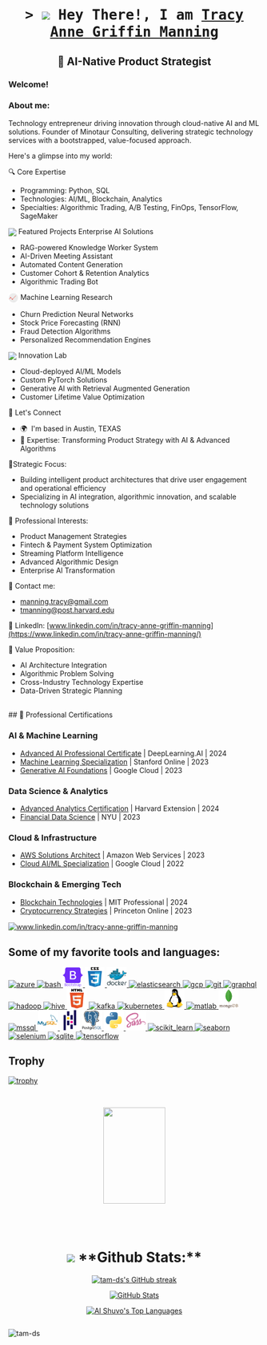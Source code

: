 <!-- Intro  -->
<h1 align="center">
        <samp>&gt; <img src="https://emojis.slackmojis.com/emojis/images/1531849430/4246/blob-sunglasses.gif?1531849430" width="30"/> Hey There!, I am
                <b><a target="_blank" href="https://github.com/TAM-DS">Tracy Anne Griffin Manning</a></b>
        </samp>
<h2 align="center"> 🧩 AI-Native Product Strategist </h2>
</h1>

### Welcome!

### About me:

Technology entrepreneur driving innovation through cloud-native AI and ML solutions. Founder of Minotaur Consulting, delivering strategic technology services with a bootstrapped, value-focused approach.

Here's a glimpse into my world:

🔍 Core Expertise

- Programming: Python, SQL
- Technologies: AI/ML, Blockchain, Analytics
- Specialties: Algorithmic Trading, A/B Testing, FinOps, TensorFlow, SageMaker 
  
<img align="center" width="20" src="https://cdn.dribbble.com/users/947331/screenshots/4312565/media/462840b6d987813edfa483bb69bb0470.gif" /> Featured Projects 
 Enterprise AI Solutions 

- RAG-powered Knowledge Worker System
- AI-Driven Meeting Assistant
- Automated Content Generation
- Customer Cohort & Retention Analytics
- Algorithmic Trading Bot

    
<img align="center" width="20" src="./com-crop-unscreen.gif" /> Machine Learning Research

- Churn Prediction Neural Networks
- Stock Price Forecasting (RNN)
- Fraud Detection Algorithms
- Personalized Recommendation Engines


<img align="center" width="20" src="https://gist.githubusercontent.com/albertcodes/b79c793ad64557e5feef84b80cf4f3ac/raw/1bb6af139c1c06c85a2b8a2f5858275a73cf75ac/robotics.gif" /> Innovation Lab

- Cloud-deployed AI/ML Models
- Custom PyTorch Solutions
- Generative AI with Retrieval Augmented Generation
- Customer Lifetime Value Optimization

  
🔗 Let's Connect
- 🌍  I'm based in Austin, TEXAS
- 🚀  Expertise: Transforming Product Strategy with AI & Advanced Algorithms
  
  
🌟Strategic Focus:
-  Building intelligent product architectures that drive user engagement and operational efficiency
-  Specializing in AI integration, algorithmic innovation, and scalable technology solutions

  
🧠 Professional Interests:
-  Product Management Strategies
-  Fintech & Payment System Optimization
-  Streaming Platform Intelligence
-  Advanced Algorithmic Design
-  Enterprise AI Transformation

📧 Contact me:  
-  [manning.tracy@gmail.com](mailto:manning.tracy@gmail.com)
-  [tmanning@post.harvard.edu](mailto:tmanning@post.harvard.edu)
  
🔗 LinkedIn: [www.linkedin.com/in/tracy-anne-griffin-manning](https://www.linkedin.com/in/tracy-anne-griffin-manning/)


🤝 Value Proposition:
-  AI Architecture Integration
-  Algorithmic Problem Solving
-  Cross-Industry Technology Expertise
-  Data-Driven Strategic Planning 

<br>
## 🧠 Professional Certifications

### AI & Machine Learning
- [Advanced AI Professional Certificate](verification-link) | DeepLearning.AI | 2024
- [Machine Learning Specialization](verification-link) | Stanford Online | 2023
- [Generative AI Foundations](verification-link) | Google Cloud | 2023

### Data Science & Analytics
- [Advanced Analytics Certification](verification-link) | Harvard Extension | 2024
- [Financial Data Science](verification-link) | NYU | 2023

### Cloud & Infrastructure
- [AWS Solutions Architect](verification-link) | Amazon Web Services | 2023
- [Cloud AI/ML Specialization](verification-link) | Google Cloud | 2022

### Blockchain & Emerging Tech
- [Blockchain Technologies](verification-link) | MIT Professional | 2024
- [Cryptocurrency Strategies](verification-link) | Princeton Online | 2023


<p align="left">
<a href="https://www.linkedin.com/in/tracy-anne-griffin-manning/" target="blank"><img align="center" width="50" src="https://img.icons8.com/color/48/000000/linkedin.png" alt="www.linkedin.com/in/tracy-anne-griffin-manning" /></a>
</p>

## Some of my favorite tools and languages:

<p align="left"> <a href="https://azure.microsoft.com/en-in/" target="_blank" rel="noreferrer"> <img src="https://www.vectorlogo.zone/logos/microsoft_azure/microsoft_azure-icon.svg" alt="azure" width="40" height="40"/> </a> <a href="https://www.gnu.org/software/bash/" target="_blank" rel="noreferrer"> <img src="https://www.vectorlogo.zone/logos/gnu_bash/gnu_bash-icon.svg" alt="bash" width="40" height="40"/> </a> <a href="https://getbootstrap.com" target="_blank" rel="noreferrer"> <img src="https://raw.githubusercontent.com/devicons/devicon/master/icons/bootstrap/bootstrap-plain-wordmark.svg" alt="bootstrap" width="40" height="40"/> </a> <a href="https://www.w3schools.com/css/" target="_blank" rel="noreferrer"> <img src="https://raw.githubusercontent.com/devicons/devicon/master/icons/css3/css3-original-wordmark.svg" alt="css3" width="40" height="40"/> </a> <a href="https://www.docker.com/" target="_blank" rel="noreferrer"> <img src="https://raw.githubusercontent.com/devicons/devicon/master/icons/docker/docker-original-wordmark.svg" alt="docker" width="40" height="40"/> </a> <a href="https://www.elastic.co" target="_blank" rel="noreferrer"> <img src="https://www.vectorlogo.zone/logos/elastic/elastic-icon.svg" alt="elasticsearch" width="40" height="40"/> </a> <a href="https://cloud.google.com" target="_blank" rel="noreferrer"> <img src="https://www.vectorlogo.zone/logos/google_cloud/google_cloud-icon.svg" alt="gcp" width="40" height="40"/> </a> <a href="https://git-scm.com/" target="_blank" rel="noreferrer"> <img src="https://www.vectorlogo.zone/logos/git-scm/git-scm-icon.svg" alt="git" width="40" height="40"/> </a> <a href="https://graphql.org" target="_blank" rel="noreferrer"> <img src="https://www.vectorlogo.zone/logos/graphql/graphql-icon.svg" alt="graphql" width="40" height="40"/> </a> <a href="https://hadoop.apache.org/" target="_blank" rel="noreferrer"> <img src="https://www.vectorlogo.zone/logos/apache_hadoop/apache_hadoop-icon.svg" alt="hadoop" width="40" height="40"/> </a> <a href="https://hive.apache.org/" target="_blank" rel="noreferrer"> <img src="https://www.vectorlogo.zone/logos/apache_hive/apache_hive-icon.svg" alt="hive" width="40" height="40"/> </a> <a href="https://www.w3.org/html/" target="_blank" rel="noreferrer"> <img src="https://raw.githubusercontent.com/devicons/devicon/master/icons/html5/html5-original-wordmark.svg" alt="html5" width="40" height="40"/> </a> <a href="https://kafka.apache.org/" target="_blank" rel="noreferrer"> <img src="https://www.vectorlogo.zone/logos/apache_kafka/apache_kafka-icon.svg" alt="kafka" width="40" height="40"/> </a> <a href="https://kubernetes.io" target="_blank" rel="noreferrer"> <img src="https://www.vectorlogo.zone/logos/kubernetes/kubernetes-icon.svg" alt="kubernetes" width="40" height="40"/> </a> <a href="https://www.linux.org/" target="_blank" rel="noreferrer"> <img src="https://raw.githubusercontent.com/devicons/devicon/master/icons/linux/linux-original.svg" alt="linux" width="40" height="40"/> </a> <a href="https://www.mathworks.com/" target="_blank" rel="noreferrer"> <img src="https://upload.wikimedia.org/wikipedia/commons/2/21/Matlab_Logo.png" alt="matlab" width="40" height="40"/> </a> <a href="https://www.mongodb.com/" target="_blank" rel="noreferrer"> <img src="https://raw.githubusercontent.com/devicons/devicon/master/icons/mongodb/mongodb-original-wordmark.svg" alt="mongodb" width="40" height="40"/> </a> <a href="https://www.microsoft.com/en-us/sql-server" target="_blank" rel="noreferrer"> <img src="https://www.svgrepo.com/show/303229/microsoft-sql-server-logo.svg" alt="mssql" width="40" height="40"/> </a> <a href="https://www.mysql.com/" target="_blank" rel="noreferrer"> <img src="https://raw.githubusercontent.com/devicons/devicon/master/icons/mysql/mysql-original-wordmark.svg" alt="mysql" width="40" height="40"/> </a> <a href="https://pandas.pydata.org/" target="_blank" rel="noreferrer"> <img src="https://raw.githubusercontent.com/devicons/devicon/2ae2a900d2f041da66e950e4d48052658d850630/icons/pandas/pandas-original.svg" alt="pandas" width="40" height="40"/> </a> <a href="https://www.postgresql.org" target="_blank" rel="noreferrer"> <img src="https://raw.githubusercontent.com/devicons/devicon/master/icons/postgresql/postgresql-original-wordmark.svg" alt="postgresql" width="40" height="40"/> </a> <a href="https://www.python.org" target="_blank" rel="noreferrer"> <img src="https://raw.githubusercontent.com/devicons/devicon/master/icons/python/python-original.svg" alt="python" width="40" height="40"/> </a> <a href="https://sass-lang.com" target="_blank" rel="noreferrer"> <img src="https://raw.githubusercontent.com/devicons/devicon/master/icons/sass/sass-original.svg" alt="sass" width="40" height="40"/> </a> <a href="https://scikit-learn.org/" target="_blank" rel="noreferrer"> <img src="https://upload.wikimedia.org/wikipedia/commons/0/05/Scikit_learn_logo_small.svg" alt="scikit_learn" width="40" height="40"/> </a> <a href="https://seaborn.pydata.org/" target="_blank" rel="noreferrer"> <img src="https://seaborn.pydata.org/_images/logo-mark-lightbg.svg" alt="seaborn" width="40" height="40"/> </a> <a href="https://www.selenium.dev" target="_blank" rel="noreferrer"> <img src="https://raw.githubusercontent.com/detain/svg-logos/780f25886640cef088af994181646db2f6b1a3f8/svg/selenium-logo.svg" alt="selenium" width="40" height="40"/> </a> <a href="https://www.sqlite.org/" target="_blank" rel="noreferrer"> <img src="https://www.vectorlogo.zone/logos/sqlite/sqlite-icon.svg" alt="sqlite" width="40" height="40"/> </a> <a href="https://www.tensorflow.org" target="_blank" rel="noreferrer"> <img src="https://www.vectorlogo.zone/logos/tensorflow/tensorflow-icon.svg" alt="tensorflow" width="40" height="40"/> </a> </p>

## Trophy

[![trophy](https://github-profile-trophy.vercel.app/?username=tam-ds&theme=onedark)](https://github.com/tam-ds)

<br>

<p align="center">
        <a href="https://github.com/TAM-DS">
                <img src="http://github-profile-summary-cards.vercel.app/api/cards/profile-details?username=TAM-DS&theme=dracula" height="192px" width="49.5%">
        </a>
</p><br/><br/>

<p align="center">
   <table>
      <h1 align="center"><img src="https://media.giphy.com/media/ZCN6F3FAkwsyOGU2RS/giphy.gif" width="40"> **Github Stats:**</h1>
      <p align="center">
              <a href="https://github.com/tam-ds">
                      <img src="https://github-readme-streak-stats.herokuapp.com/?user=tam-ds&theme=radical&border=7F3FBF&background=0D1117" width="50%" alt="tam-ds's GitHub streak"/>
              </a>
      </p>
        <p align="center"> 
                <a href="https://github.com/tam-ds">
                         <img src="https://github-readme-stats.vercel.app/api?username=tam-ds&show_icons=true&theme=radical&rank_icon=github" alt="GitHub Stats" width="50%"/>
                </a>
        </p>
        <p align="center">
                <a href="https://github.com/tam-ds">
                        <img alt="Al Shuvo's Top Languages" src="https://denvercoder1-github-readme-stats.vercel.app/api/top-langs/?username=tam-ds&langs_count=8&layout=compact&theme=react&border_color=7F3FBF&bg_color=0D1117&title_color=F85D7F&icon_color=F8D866" width="50%"/>
                </a>
         </p>
   </table>
</p>

<p align="left"> <img src="https://komarev.com/ghpvc/?username=tam-ds&label=Profile%20views&color=0e75b6&style=flat" alt="tam-ds" /> </p>
